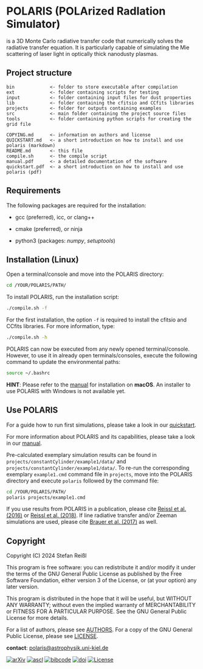 # POLARIS (POLArized RadIation Simulator)

is a 3D Monte Carlo radiative transfer code that numerically solves the radiative transfer equation. It is particularly capable of simulating the Mie scattering of laser light in optically thick nanodusty plasmas.

## Project structure

```
bin             <- folder to store executable after compilation
ext             <- folder containing scripts for testing
input           <- folder containing input files for dust properties
lib             <- folder containing the cfitsio and CCfits libraries
projects        <- folder for outputs containing examples
src             <- main folder containing the project source files
tools           <- folder containing python scripts for creating the grid file

COPYING.md      <- information on authors and license
QUICKSTART.md   <- a short introduction on how to install and use polaris (markdown)
README.md       <- this file
compile.sh      <- the compile script
manual.pdf      <- a detailed documentation of the software
quickstart.pdf  <- a short introduction on how to install and use polaris (pdf)

```

## Requirements

The following packages are required for the installation:

- gcc (preferred), icc, or clang++

- cmake (preferred), or ninja

- python3 (packages: *numpy*, *setuptools*)


## Installation (Linux)

Open a terminal/console and move into the POLARIS directory:
```bash
cd /YOUR/POLARIS/PATH/
```

To install POLARIS, run the installation script:
```bash
./compile.sh -f
```
For the first installation, the option `-f` is required to install the cfitsio and CCfits libraries.
For more information, type:
```bash
./compile.sh -h
```
POLARIS can now be executed from any newly opened terminal/console.
However, to use it in already open terminals/consoles, execute the following command to update the environmental paths:
```bash
source ~/.bashrc
```

**HINT**: Please refer to the [manual](manual.pdf) for installation on **macOS**. An installer to use POLARIS with Windows is not available yet.


## Use POLARIS

For a guide how to run first simulations, please take a look in our [quickstart](quickstart.pdf).

For more information about POLARIS and its capabilities, please take a look in our [manual](manual.pdf).

Pre-calculated exemplary simulation results can be found in `projects/constantCylinder/example1/data/` and `projects/constantCylinder/example1/data/`. To re-run the corresponding exemplary `example1.cmd` command file in `projects`, move into the POLARIS directory and execute `polaris` followed by the command file:
```bash
cd /YOUR/POLARIS/PATH/
polaris projects/example1.cmd
```

If you use results from POLARIS in a publication, please cite [Reissl et al. (2016)](https://ui.adsabs.harvard.edu/abs/2016A%26A...593A..87R) or [Reissl et al. (2018)](https://ui.adsabs.harvard.edu/abs/2018ascl.soft07001R).
If line radiative transfer and/or Zeeman simulations are used, please cite [Brauer et al. (2017)](https://ui.adsabs.harvard.edu/abs/2017A%26A...601A..90B) as well.

## Copyright

Copyright (C) 2024  Stefan Reißl

This program is free software: you can redistribute it and/or modify
it under the terms of the GNU General Public License as published by
the Free Software Foundation, either version 3 of the License, or
(at your option) any later version.

This program is distributed in the hope that it will be useful,
but WITHOUT ANY WARRANTY; without even the implied warranty of
MERCHANTABILITY or FITNESS FOR A PARTICULAR PURPOSE.  See the
GNU General Public License for more details.

For a list of authors, please see [AUTHORS](AUTHORS.md). For a copy of the GNU General Public License, please see [LICENSE](LICENSE.md).

**contact**: polaris@astrophysik.uni-kiel.de

[![arXiv](https://img.shields.io/badge/arXiv-1604.05305-b31b1b)](https://arxiv.org/abs/1604.05305)
[![ascl](https://img.shields.io/badge/ascl-1807.001-262255)](https://ascl.net/1807.001)
[![bibcode](https://img.shields.io/badge/bibcode-2016A%26A...593A..87R-1c459b)](https://ui.adsabs.harvard.edu/abs/2016A&A...593A..87R)
[![doi](https://img.shields.io/badge/doi-10.1051%2F0004--6361%2F201424930-fab70c)](https://doi.org/10.1051/0004-6361/201424930)
[![License](https://img.shields.io/badge/License-GPLv3-blue)](https://www.gnu.org/licenses/gpl-3.0)

